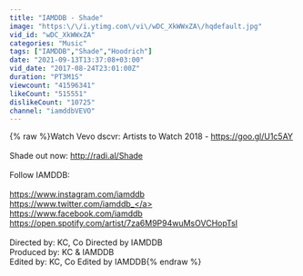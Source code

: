 ```yaml
---
title: "IAMDDB - Shade"
image: "https:\/\/i.ytimg.com\/vi\/wDC_XkWWxZA\/hqdefault.jpg"
vid_id: "wDC_XkWWxZA"
categories: "Music"
tags: ["IAMDDB","Shade","Hoodrich"]
date: "2021-09-13T13:37:08+03:00"
vid_date: "2017-08-24T23:01:00Z"
duration: "PT3M1S"
viewcount: "41596341"
likeCount: "515551"
dislikeCount: "10725"
channel: "iamddbVEVO"
---
```

{% raw %}Watch Vevo dscvr: Artists to Watch 2018 - <a rel="nofollow" target="blank" href="https://goo.gl/U1c5AY">https://goo.gl/U1c5AY</a><br /><br />Shade out now: <a rel="nofollow" target="blank" href="http://radi.al/Shade">http://radi.al/Shade</a><br /> <br />Follow IAMDDB:<br /> <br /><a rel="nofollow" target="blank" href="https://www.instagram.com/iamddb">https://www.instagram.com/iamddb</a><br /><a rel="nofollow" target="blank" href="https://www.twitter.com/iamddb_">https://www.twitter.com/iamddb_</a><br /><a rel="nofollow" target="blank" href="https://www.facebook.com/iamddb">https://www.facebook.com/iamddb</a><br /><a rel="nofollow" target="blank" href="https://open.spotify.com/artist/7za6M9P94wuMsOVCHopTsI">https://open.spotify.com/artist/7za6M9P94wuMsOVCHopTsI</a><br /> <br />Directed by: KC, Co Directed by IAMDDB<br />Produced by: KC &amp; IAMDDB<br />Edited by: KC, Co Edited by IAMDDB{% endraw %}
